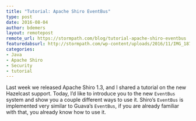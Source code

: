 ```yaml
---
title: "Tutorial: Apache Shiro EventBus"
type: post
date: 2016-08-04
author: bdemers
layout: remotepost
remote_url: https://stormpath.com/blog/tutorial-apache-shiro-eventbus
featuredabsurl: http://stormpath.com/wp-content/uploads/2016/11/IMG_1878.jpg
categories:
- Java
- Apache Shiro
- Security
- tutorial
---
```


Last week we released Apache Shiro 1.3, and I shared a tutorial on the new Hazelcast support. Today, I’d like to introduce you to the new `EventBus` system and show you a couple different ways to use it. Shiro’s `EventBus` is implemented very similar to Guava’s `EventBus`, if you are already familiar with that, you already know how to use it.
